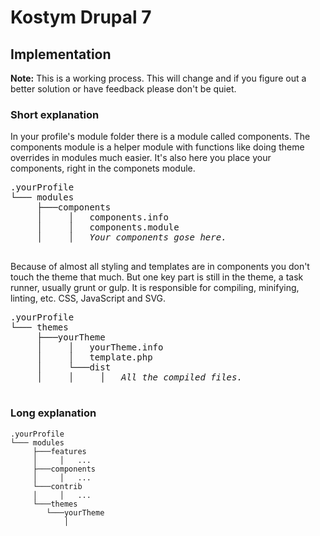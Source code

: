 # Kostym Drupal 7

## Implementation 
**Note:** This is a working process. This will change and if you figure out a better solution or have feedback please don't be quiet.

### Short explanation
In your profile's module folder there is a module called components. The components module is a helper module with functions like doing theme overrides in modules much easier. It's also here you place your components, right in the componets module. 

<pre>
.yourProfile
└─── modules
     ├───components
     │     │   components.info
     │     │   components.module
     │     │   <i>Your components gose here.</i>
 </pre>

Because of almost all styling and templates are in components you don't touch the theme that much. But one key part is still in the theme, a task runner, usually grunt or gulp. It is responsible for compiling, minifying, linting, etc. CSS, JavaScript and SVG.

<pre>
.yourProfile
└─── themes
     ├───yourTheme
     │     │   yourTheme.info
     │     │   template.php
     │     └───dist
     │     │     │   <i>All the compiled files.</i>
 </pre>


### Long explanation

```
.yourProfile
└─── modules
     ├───features
     │     │   ...
     ├───components
     │     │   ...
     └───contrib
     │     │   ...
     └───themes
		└───yourTheme
    	    │   
```